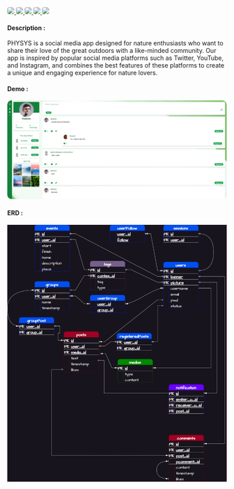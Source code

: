 

<a href="https://fr.reactjs.org/"> 
    <img src="https://img.shields.io/badge/React-20232A?style=for-the-badge&logo=react&logoColor=61DAFB" style="border-radius:4px"/>
</a> 
    <a href="https://tailwindcss.com/"> 
    <img src="https://img.shields.io/badge/Tailwind_CSS-38B2AC?style=for-the-badge&logo=tailwind-css&logoColor=white" style="border-radius:4px"/>
</a>


<a href="https://nodejs.org/en/docs/"> 
    <img src="https://img.shields.io/badge/Node.js-43853D?style=for-the-badge&logo=node.js&logoColor=white" style="border-radius:4px"/>
</a> 
<a href="https://www.mysql.com/fr/"> 
    <img src="https://img.shields.io/badge/MySQL-005C84?style=for-the-badge&logo=mysql&logoColor=white" style="border-radius:4px"/>
</a>
<a href="https://expressjs.com/"> 
    <img src="https://img.shields.io/badge/Express.js-404D59?style=for-the-badge" style="border-radius:4px"/>
</a> 



#### Description :

PHYSYS is a social media app designed for nature enthusiasts who want to share their love of the great outdoors with a like-minded community. Our app is inspired by popular social media platforms such as Twitter, YouTube, and Instagram, and combines the best features of these platforms to create a unique and engaging experience for nature lovers.


#### Demo :
<a href="https://liolle.github.io/BookFace/"> 
<img src="./homePage.png" style="border-radius:10px"/>
</a>

#### ERD :
![](https://raw.githubusercontent.com/liolle/BookFace/main/Backend/imgs/dbERD.png)
